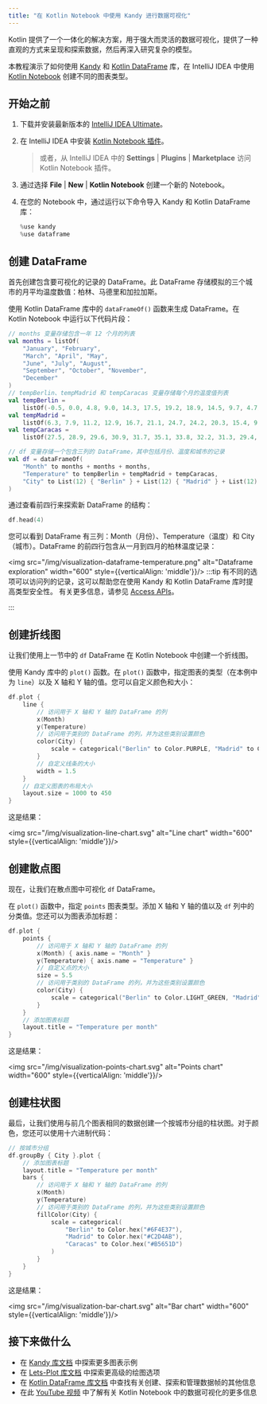 ```yaml
---
title: "在 Kotlin Notebook 中使用 Kandy 进行数据可视化"
---
```

Kotlin 提供了一个一体化的解决方案，用于强大而灵活的数据可视化，提供了一种直观的方式来呈现和探索数据，然后再深入研究复杂的模型。

本教程演示了如何使用 [Kandy](https://kotlin.github.io/kandy/welcome.html) 和 [Kotlin DataFrame](https://kotlin.github.io/dataframe/gettingstarted.html) 库，在 IntelliJ IDEA 中使用 [Kotlin Notebook](kotlin-notebook-overview.md) 创建不同的图表类型。

## 开始之前

1. 下载并安装最新版本的 [IntelliJ IDEA Ultimate](https://www.jetbrains.com/idea/download/?section=mac)。
2. 在 IntelliJ IDEA 中安装 [Kotlin Notebook 插件](https://plugins.jetbrains.com/plugin/16340-kotlin-notebook)。
   
    > 或者，从 IntelliJ IDEA 中的 **Settings** | **Plugins** | **Marketplace** 访问 Kotlin Notebook 插件。
    >
    

3. 通过选择 **File** | **New** | **Kotlin Notebook** 创建一个新的 Notebook。
4. 在您的 Notebook 中，通过运行以下命令导入 Kandy 和 Kotlin DataFrame 库：

    ```kotlin
    %use kandy
    %use dataframe
    ```

## 创建 DataFrame

首先创建包含要可视化的记录的 DataFrame。此 DataFrame 存储模拟的三个城市的月平均温度数值：柏林、马德里和加拉加斯。

使用 Kotlin DataFrame 库中的 `dataFrameOf()` 函数来生成 DataFrame。在 Kotlin Notebook 中运行以下代码片段：

```kotlin
// months 变量存储包含一年 12 个月的列表
val months = listOf(
    "January", "February",
    "March", "April", "May",
    "June", "July", "August",
    "September", "October", "November",
    "December"
)
// tempBerlin、tempMadrid 和 tempCaracas 变量存储每个月的温度值列表
val tempBerlin =
    listOf(-0.5, 0.0, 4.8, 9.0, 14.3, 17.5, 19.2, 18.9, 14.5, 9.7, 4.7, 1.0)
val tempMadrid =
    listOf(6.3, 7.9, 11.2, 12.9, 16.7, 21.1, 24.7, 24.2, 20.3, 15.4, 9.9, 6.6)
val tempCaracas =
    listOf(27.5, 28.9, 29.6, 30.9, 31.7, 35.1, 33.8, 32.2, 31.3, 29.4, 28.9, 27.6)

// df 变量存储一个包含三列的 DataFrame，其中包括月份、温度和城市的记录
val df = dataFrameOf(
    "Month" to months + months + months,
    "Temperature" to tempBerlin + tempMadrid + tempCaracas,
    "City" to List(12) { "Berlin" } + List(12) { "Madrid" } + List(12) { "Caracas" }
)
```

通过查看前四行来探索新 DataFrame 的结构：

```kotlin
df.head(4)
```

您可以看到 DataFrame 有三列：Month（月份）、Temperature（温度）和 City（城市）。DataFrame 的前四行包含从一月到四月的柏林温度记录：

<img src="/img/visualization-dataframe-temperature.png" alt="Dataframe exploration" width="600" style={{verticalAlign: 'middle'}}/>
:::tip
有不同的选项可以访问列的记录，这可以帮助您在使用 Kandy 和 Kotlin DataFrame 库时提高类型安全性。
有关更多信息，请参见 [Access APIs](https://kotlin.github.io/dataframe/apilevels.html)。

:::

## 创建折线图

让我们使用上一节中的 `df` DataFrame 在 Kotlin Notebook 中创建一个折线图。

使用 Kandy 库中的 `plot()` 函数。在 `plot()` 函数中，指定图表的类型（在本例中为 `line`）以及 X 轴和 Y 轴的值。您可以自定义颜色和大小：

```kotlin
df.plot {
    line {
        // 访问用于 X 轴和 Y 轴的 DataFrame 的列
        x(Month)
        y(Temperature)
        // 访问用于类别的 DataFrame 的列，并为这些类别设置颜色
        color(City) {
            scale = categorical("Berlin" to Color.PURPLE, "Madrid" to Color.ORANGE, "Caracas" to Color.GREEN)
        }
        // 自定义线条的大小
        width = 1.5
    }
    // 自定义图表的布局大小
    layout.size = 1000 to 450
}
```

这是结果：

<img src="/img/visualization-line-chart.svg" alt="Line chart" width="600" style={{verticalAlign: 'middle'}}/>

## 创建散点图

现在，让我们在散点图中可视化 `df` DataFrame。

在 `plot()` 函数中，指定 `points` 图表类型。添加 X 轴和 Y 轴的值以及 `df` 列中的分类值。您还可以为图表添加标题：

```kotlin
df.plot {
    points {
        // 访问用于 X 轴和 Y 轴的 DataFrame 的列
        x(Month) { axis.name = "Month" }
        y(Temperature) { axis.name = "Temperature" }
        // 自定义点的大小
        size = 5.5
        // 访问用于类别的 DataFrame 的列，并为这些类别设置颜色
        color(City) {
            scale = categorical("Berlin" to Color.LIGHT_GREEN, "Madrid" to Color.BLACK, "Caracas" to Color.YELLOW)
        }
    }
    // 添加图表标题
    layout.title = "Temperature per month"
}
```

这是结果：

<img src="/img/visualization-points-chart.svg" alt="Points chart" width="600" style={{verticalAlign: 'middle'}}/>

## 创建柱状图

最后，让我们使用与前几个图表相同的数据创建一个按城市分组的柱状图。对于颜色，您还可以使用十六进制代码：

```kotlin
// 按城市分组
df.groupBy { City }.plot {
    // 添加图表标题
    layout.title = "Temperature per month"
    bars {
        // 访问用于 X 轴和 Y 轴的 DataFrame 的列
        x(Month)
        y(Temperature)
        // 访问用于类别的 DataFrame 的列，并为这些类别设置颜色
        fillColor(City) {
            scale = categorical(
                "Berlin" to Color.hex("#6F4E37"),
                "Madrid" to Color.hex("#C2D4AB"),
                "Caracas" to Color.hex("#B5651D")
            )
        }
    }
}
```

这是结果：

<img src="/img/visualization-bar-chart.svg" alt="Bar chart" width="600" style={{verticalAlign: 'middle'}}/>

## 接下来做什么

* 在 [Kandy 库文档](https://kotlin.github.io/kandy/examples.html) 中探索更多图表示例
* 在 [Lets-Plot 库文档](lets-plot.md) 中探索更高级的绘图选项
* 在 [Kotlin DataFrame 库文档](https://kotlin.github.io/dataframe/info.html) 中查找有关创建、探索和管理数据帧的其他信息
* 在此 [YouTube 视频]( https://www.youtube.com/watch?v=m4Cqz2_P9rI&t=4s) 中了解有关 Kotlin Notebook 中的数据可视化的更多信息